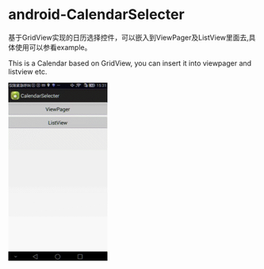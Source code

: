 # android-CalendarSelecter

基于GridView实现的日历选择控件，可以嵌入到ViewPager及ListView里面去,具体使用可以参看example。

This is a Calendar based on GridView, you can insert it into viewpager and listview etc.

 ![image](https://github.com/Chaoba/android-CalendarSelecter/blob/master/demo.gif?raw=true)
